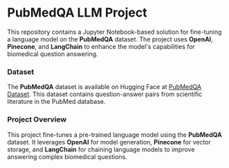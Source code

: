 # PubMedQA LLM Project

This repository contains a Jupyter Notebook-based solution for fine-tuning a language model on the **PubMedQA** dataset. The project uses **OpenAI**, **Pinecone**, and **LangChain** to enhance the model's capabilities for biomedical question answering.

### Dataset

The **PubMedQA** dataset is available on Hugging Face at [PubMedQA Dataset](https://huggingface.co/datasets/qiaojin/PubMedQA). This dataset contains question-answer pairs from scientific literature in the PubMed database.

### Project Overview

This project fine-tunes a pre-trained language model using the **PubMedQA** dataset. It leverages **OpenAI** for model generation, **Pinecone** for vector storage, and **LangChain** for chaining language models to improve answering complex biomedical questions.
